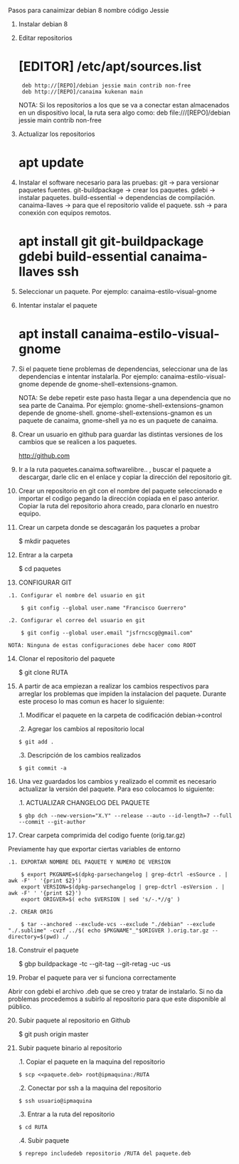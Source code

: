 Pasos para canaimizar debian 8 nombre código Jessie

1. Instalar debian 8

2. Editar repositorios

	# [EDITOR] /etc/apt/sources.list
		deb http://[REPO]/debian jessie main contrib non-free
		deb http://[REPO]/canaima kukenan main 

	NOTA: Si los repositorios a los que se va a conectar estan almacenados en un dispositivo local, la ruta sera algo como:
		deb file:///[REPO]/debian jessie main contrib non-free 

3. Actualizar los repositorios

	# apt update

4. Instalar el software necesario para las pruebas:
	git -> para versionar paquetes fuentes.
	git-buildpackage -> crear los paquetes.
	gdebi -> instalar paquetes.
	build-essential -> dependencias de compilación.
	canaima-llaves -> para que el repositorio valide el paquete.
	ssh -> para conexión con equipos remotos.

	# apt install git git-buildpackage gdebi build-essential canaima-llaves ssh

5. Seleccionar un paquete. Por ejemplo: canaima-estilo-visual-gnome

6. Intentar instalar el paquete

	# apt install canaima-estilo-visual-gnome 

7. Si el paquete tiene problemas de dependencias, seleccionar una de las dependencias e intentar instalarla. Por ejemplo: canaima-estilo-visual-gnome depende de gnome-shell-extensions-gnamon. 

	NOTA: Se debe repetir este paso hasta llegar a una dependencia que no sea parte de Canaima. Por ejemplo: gnome-shell-extensions-gnamon depende de gnome-shell. gnome-shell-extensions-gnamon es un paquete de canaima, gnome-shell ya no es un paquete de canaima.

8. Crear un usuario en github para guardar las distintas versiones de los cambios que se realicen a los paquetes.

	http://github.com

9. Ir a la ruta paquetes.canaima.softwarelibre.. , buscar el paquete a descargar, darle clic en el enlace y copiar la dirección del repositorio git.

10. Crear un repositorio en git con el nombre del paquete seleccionado e importar el codigo pegando la dirección copiada en el paso anterior. Copiar la ruta del repositorio ahora creado, para clonarlo en nuestro equipo.

11. Crear un carpeta donde se descagarán los paquetes a probar

	$ mkdir paquetes

12. Entrar a la carpeta

	$ cd paquetes

13.  CONFIGURAR GIT 

	.1. Configurar el nombre del usuario en git

		$ git config --global user.name "Francisco Guerrero"

	.2. Configurar el correo del usuario en git
	
		$ git config --global user.email "jsfrncscg@gmail.com"

	NOTA: Ninguna de estas configuraciones debe hacer como ROOT

14. Clonar el repositorio del paquete
	
	$ git clone RUTA

15. A partir de aca empiezan a realizar los cambios respectivos para arreglar los problemas que impiden la instalacion del paquete. Durante este proceso lo mas comun es hacer lo siguiente: 

	.1. Modificar el paquete en la carpeta de codificación debian->control

	.2. Agregar los cambios al repositorio local
		
		$ git add .

	.3. Descripción de los cambios realizados

		$ git commit -a

16. Una vez guardados los cambios y realizado el commit es necesario actualizar la versión del paquete. Para eso colocamos lo siguiente: 

	.1. ACTUALIZAR CHANGELOG DEL PAQUETE
		
		$ gbp dch --new-version="X.Y" --release --auto --id-length=7 --full --commit --git-author

17. Crear carpeta comprimida del codigo fuente (orig.tar.gz)

Previamente hay que exportar ciertas variables de entorno

	.1. EXPORTAR NOMBRE DEL PAQUETE Y NUMERO DE VERSION

		$ export PKGNAME=$(dpkg-parsechangelog | grep-dctrl -esSource . | awk -F' ' '{print $2}')
		export VERSION=$(dpkg-parsechangelog | grep-dctrl -esVersion . | awk -F' ' '{print $2}')
		export ORIGVER=$( echo $VERSION | sed 's/-.*//g' )

	.2. CREAR ORIG

		$ tar --anchored --exclude-vcs --exclude "./debian" --exclude "./.sublime" -cvzf ../$( echo $PKGNAME"_"$ORIGVER ).orig.tar.gz --directory=$(pwd) ./

18. Construir el paquete

	$ gbp buildpackage -tc --git-tag --git-retag -uc -us

19. Probar el paquete para ver si funciona correctamente

Abrir con gdebi el archivo .deb que se creo y tratar de instalarlo. Si no da problemas procedemos a subirlo al repositorio para que este disponible al público.

20. Subir paquete al repositorio en Github

	$ git push origin master

21. Subir paquete binario al repositorio

	.1. Copiar el paquete en la maquina del repositorio

		$ scp <<paquete.deb> root@ipmaquina:/RUTA

	.2. Conectar por ssh a la maquina del repositorio

		$ ssh usuario@ipmaquina

	.3. Entrar a la ruta del repositorio

		$ cd RUTA

	.4. Subir paquete

		$ reprepo includedeb repositorio /RUTA del paquete.deb